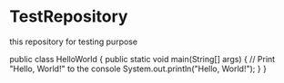 # TestRepository
this repository for testing purpose

public class HelloWorld {
    public static void main(String[] args) {
        // Print "Hello, World!" to the console
        System.out.println("Hello, World!");
    }
}



